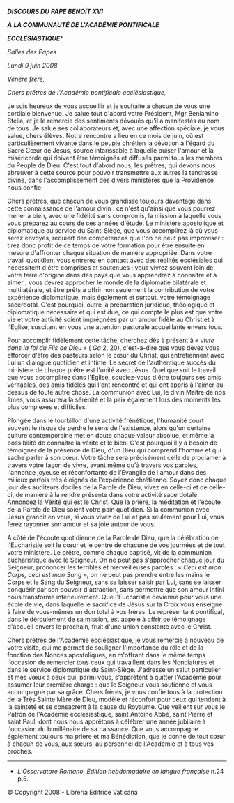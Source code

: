 ***DISCOURS DU PAPE BENOÎT XVI***

***À*** ***LA COMMUNAUTÉ DE L'ACADÉMIE PONTIFICALE***

***ECCLÉSIASTIQUE****

*Salles des Papes*

*Lundi 9 juin 2008*

*Vénéré frère,*

*Chers prêtres de l'Académie pontificale ecclésiastique,*

Je suis heureux de vous accueillir et je souhaite à chacun de vous une cordiale bienvenue. Je salue tout d'abord votre Président, Mgr Beniamino Stella, et je le remercie des sentiments dévoués qu'il a manifestés au nom de tous. Je salue ses collaborateurs et, avec une affection spéciale, je vous salue, chers élèves. Notre rencontre a lieu en ce mois de juin, où est particulièrement vivante dans le peuple chrétien la dévotion à l'égard du Sacré Cœur de Jésus, source intarissable à laquelle puiser l'amour et la miséricorde qui doivent être témoignés et diffusés parmi tous les membres du Peuple de Dieu. C'est tout d'abord nous, les prêtres, qui devons nous abreuver à cette source pour pouvoir transmettre aux autres la tendresse divine, dans l'accomplissement des divers ministères que la Providence nous confie.

Chers prêtres, que chacun de vous grandisse toujours davantage dans cette connaissance de l'amour divin : ce n'est qu'ainsi que vous pourrez mener à bien, avec une fidélité sans compromis, la mission à laquelle vous vous préparez au cours de ces années d'étude. Le ministère apostolique et diplomatique au service du Saint-Siège, que vous accomplirez là où vous serez envoyés, requiert des compétences que l'on ne peut pas improviser : tirez donc profit de ce temps de votre formation pour être ensuite en mesure d'affronter chaque situation de manière appropriée. Dans votre travail quotidien, vous entrerez en contact avec des réalités ecclésiales qui nécessitent d'être comprises et soutenues ; vous vivrez souvent loin de votre terre d'origine dans des pays que vous apprendrez à connaître et à aimer ; vous devrez approcher le monde de la diplomatie bilatérale et multilatérale, et être prêts à offrir non seulement la contribution de votre expérience diplomatique, mais également et surtout, votre témoignage sacerdotal. C'est pourquoi, outre la préparation juridique, théologique et diplomatique nécessaire et qui est due, ce qui compte le plus est que votre vie et votre activité soient imprégnées par un amour fidèle au Christ et à l'Eglise, suscitant en vous une attention pastorale accueillante envers tous.

Pour accomplir fidèlement cette tâche, cherchez dès à présent à « *vivre dans la foi du Fils de Dieu* » ( *Ga* 2, 20), c'est-à-dire que vous devez vous efforcer d'être des pasteurs selon le cœur du Christ, qui entretiennent avec Lui un dialogue quotidien et intime. Le secret de l'authentique succès du ministère de chaque prêtre est l'unité avec Jésus. Quel que soit le travail que vous accomplirez dans l'Eglise, souciez-vous d'être toujours ses amis véritables, des amis fidèles qui l'ont rencontré et qui ont appris à l'aimer au-dessus de toute autre chose. La communion avec Lui, le divin Maître de nos âmes, vous assurera la sérénité et la paix également lors des moments les plus complexes et difficiles.

Plongée dans le tourbillon d'une activité frénétique, l'humanité court souvent le risque de perdre le sens de l'existence, alors qu'un certaine culture contemporaine met en doute chaque valeur absolue, et même la possibilité de connaître la vérité et le bien. C'est pourquoi il y a besoin de témoigner de la présence de Dieu, d'un Dieu qui comprend l'homme et qui sache parler à son cœur. Votre tâche sera précisément celle de proclamer à travers votre façon de vivre, avant même qu'à travers vos paroles, l'annonce joyeuse et réconfortante de l'Evangile de l'amour dans des milieux parfois très éloignés de l'expérience chrétienne. Soyez donc chaque jour des auditeurs dociles de la Parole de Dieu, vivez en celle-ci et de celle-ci, de manière à la rendre présente dans votre activité sacerdotale. Annoncez la Vérité qui est le Christ. Que la prière, la méditation et l'écoute de la Parole de Dieu soient votre pain quotidien. Si la communion avec Jésus grandit en vous, si vous vivez de Lui et pas seulement pour Lui, vous ferez rayonner son amour et sa joie autour de vous.

A côté de l'écoute quotidienne de la Parole de Dieu, que la célébration de l'Eucharistie soit le cœur et le centre de chacune de vos journées et de tout votre ministère. Le prêtre, comme chaque baptisé, vit de la communion eucharistique avec le Seigneur. On ne peut pas s'approcher chaque jour du Seigneur, prononcer les terribles et merveilleuses paroles : « *Ceci est mon Corps, ceci est mon Sang* », on ne peut pas prendre entre les mains le Corps et le Sang du Seigneur, sans se laisser saisir par Lui, sans se laisser conquérir par son pouvoir d'attraction, sans permettre que son amour infini nous transforme intérieurement. Que l'Eucharistie devienne pour vous une école de vie, dans laquelle le sacrifice de Jésus sur la Croix vous enseigne à faire de vous-mêmes un don total à vos frères. Le représentant pontifical, dans le déroulement de sa mission, est appelé à offrir ce témoignage d'accueil envers le prochain, fruit d'une union constante avec le Christ.

Chers prêtres de l'Académie ecclésiastique, je vous remercie à nouveau de votre visite, qui me permet de souligner l'importance du rôle et de la fonction des Nonces apostoliques, en m'offrant dans le même temps l'occasion de remercier tous ceux qui travaillent dans les Nonciatures et dans le service diplomatique du Saint-Siège. J'adresse un salut particulier et mes vœux à ceux qui, parmi vous, s'apprêtent à quitter l'Académie pour assumer leur première charge : que le Seigneur vous soutienne et vous accompagne par sa grâce. Chers frères, je vous confie tous à la protection de la Très Sainte Mère de Dieu, modèle et réconfort pour ceux qui tendent à la sainteté et se consacrent à la cause du Royaume. Que veillent sur vous le Patron de l'Académie ecclésiastique, saint Antoine Abbé, saint Pierre et saint Paul, dont nous nous apprêtons à célébrer une année jubilaire à l'occasion du bimillénaire de sa naissance. Que vous accompagne également toujours ma prière et ma Bénédiction, que je donne de tout cœur à chacun de vous, aux sœurs, au personnel de l'Académie et à tous vos proches.

* * *

* *L'Osservatore Romano. Edition hebdomadaire en langue française* n.24 p.5.

© Copyright 2008 - Libreria Editrice Vaticana